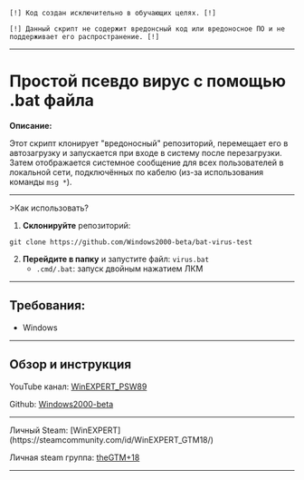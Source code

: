 `[!] Код создан исключительно в обучающих целях. [!]`

`[!] Данный скрипт не содержит вредонсный код или вредоносное ПО и не поддерживает его распространение. [!]`

---
# Простой псевдо вирус с помощью .bat файла

**Описание:**

Этот скрипт клонирует "вредоносный" репозиторий, перемещает его в автозагрузку и запускается при входе в систему после перезагрузки. Затем отображается системное сообщение для всех пользователей в локальной сети, подключённых по кабелю (из-за использования команды `msg *`).

<hr>
>Как использовать?

1. **Склонируйте** репозиторий:
    
```
git clone https://github.com/Windows2000-beta/bat-virus-test
```
    
2. **Перейдите в папку** и запустите файл: `virus.bat`
    - `.cmd/.bat`: запуск двойным нажатием ЛКМ
---
##  **Требования:**

- Windows
<hr>

## **Обзор и инструкция**
YouTube канал: [WinEXPERT_PSW89](https://www.youtube.com/@WinEXPERT_PSW89)

Github: [Windows2000-beta](https://github.com/Windows2000-beta)
<hr>
Личный Steam: [WinEXPERT](https://steamcommunity.com/id/WinEXPERT_GTM18/)

Личная steam группа: [theGTM+18](https://steamcommunity.com/groups/GTM18)


---
